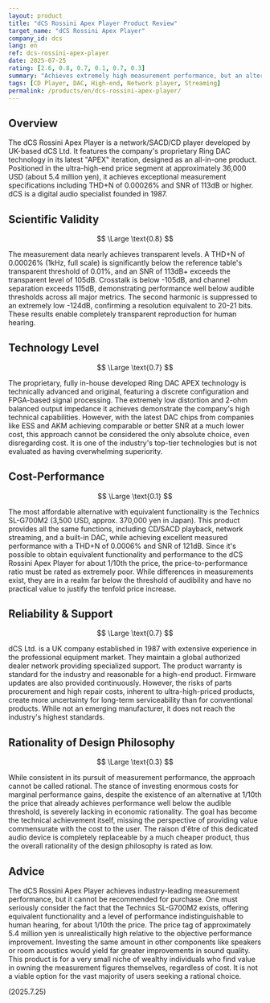 ```yaml
---
layout: product
title: "dCS Rossini Apex Player Product Review"
target_name: "dCS Rossini Apex Player"
company_id: dcs
lang: en
ref: dcs-rossini-apex-player
date: 2025-07-25
rating: [2.6, 0.8, 0.7, 0.1, 0.7, 0.3]
summary: "Achieves extremely high measurement performance, but an alternative with equivalent functionality exists at 1/10th the price. The rationality of its design philosophy is also low due to poor cost efficiency."
tags: [CD Player, DAC, High-end, Network player, Streaming]
permalink: /products/en/dcs-rossini-apex-player/
---
```

## Overview

The dCS Rossini Apex Player is a network/SACD/CD player developed by UK-based dCS Ltd. It features the company's proprietary Ring DAC technology in its latest "APEX" iteration, designed as an all-in-one product. Positioned in the ultra-high-end price segment at approximately 36,000 USD (about 5.4 million yen), it achieves exceptional measurement specifications including THD+N of 0.00026% and SNR of 113dB or higher. dCS is a digital audio specialist founded in 1987.

## Scientific Validity

$$ \Large \text{0.8} $$

The measurement data nearly achieves transparent levels. A THD+N of 0.00026% (1kHz, full scale) is significantly below the reference table's transparent threshold of 0.01%, and an SNR of 113dB+ exceeds the transparent level of 105dB. Crosstalk is below -105dB, and channel separation exceeds 115dB, demonstrating performance well below audible thresholds across all major metrics. The second harmonic is suppressed to an extremely low -124dB, confirming a resolution equivalent to 20-21 bits. These results enable completely transparent reproduction for human hearing.

## Technology Level

$$ \Large \text{0.7} $$

The proprietary, fully in-house developed Ring DAC APEX technology is technically advanced and original, featuring a discrete configuration and FPGA-based signal processing. The extremely low distortion and 2-ohm balanced output impedance it achieves demonstrate the company's high technical capabilities. However, with the latest DAC chips from companies like ESS and AKM achieving comparable or better SNR at a much lower cost, this approach cannot be considered the only absolute choice, even disregarding cost. It is one of the industry's top-tier technologies but is not evaluated as having overwhelming superiority.

## Cost-Performance

$$ \Large \text{0.1} $$

The most affordable alternative with equivalent functionality is the Technics SL-G700M2 (3,500 USD, approx. 370,000 yen in Japan). This product provides all the same functions, including CD/SACD playback, network streaming, and a built-in DAC, while achieving excellent measured performance with a THD+N of 0.0006% and SNR of 121dB. Since it's possible to obtain equivalent functionality and performance to the dCS Rossini Apex Player for about 1/10th the price, the price-to-performance ratio must be rated as extremely poor. While differences in measurements exist, they are in a realm far below the threshold of audibility and have no practical value to justify the tenfold price increase.

## Reliability & Support

$$ \Large \text{0.7} $$

dCS Ltd. is a UK company established in 1987 with extensive experience in the professional equipment market. They maintain a global authorized dealer network providing specialized support. The product warranty is standard for the industry and reasonable for a high-end product. Firmware updates are also provided continuously. However, the risks of parts procurement and high repair costs, inherent to ultra-high-priced products, create more uncertainty for long-term serviceability than for conventional products. While not an emerging manufacturer, it does not reach the industry's highest standards.

## Rationality of Design Philosophy

$$ \Large \text{0.3} $$

While consistent in its pursuit of measurement performance, the approach cannot be called rational. The stance of investing enormous costs for marginal performance gains, despite the existence of an alternative at 1/10th the price that already achieves performance well below the audible threshold, is severely lacking in economic rationality. The goal has become the technical achievement itself, missing the perspective of providing value commensurate with the cost to the user. The raison d'être of this dedicated audio device is completely replaceable by a much cheaper product, thus the overall rationality of the design philosophy is rated as low.

## Advice

The dCS Rossini Apex Player achieves industry-leading measurement performance, but it cannot be recommended for purchase. One must seriously consider the fact that the Technics SL-G700M2 exists, offering equivalent functionality and a level of performance indistinguishable to human hearing, for about 1/10th the price. The price tag of approximately 5.4 million yen is unrealistically high relative to the objective performance improvement. Investing the same amount in other components like speakers or room acoustics would yield far greater improvements in sound quality. This product is for a very small niche of wealthy individuals who find value in owning the measurement figures themselves, regardless of cost. It is not a viable option for the vast majority of users seeking a rational choice.

(2025.7.25)
